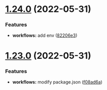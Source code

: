 # [1.24.0](https://github.com/lltgo/github-action/compare/v1.23.0...v1.24.0) (2022-05-31)


### Features

* **workflows:** add env ([82206e3](https://github.com/lltgo/github-action/commit/82206e38f85ca917a5d974a6d2fc63d5db475610))

# [1.23.0](https://github.com/lltgo/github-action/compare/v1.22.0...v1.23.0) (2022-05-31)


### Features

* **workflows:** modify package.json ([f08ad6a](https://github.com/lltgo/github-action/commit/f08ad6a0a2f2f4d52d70451f49d859507421a547))
